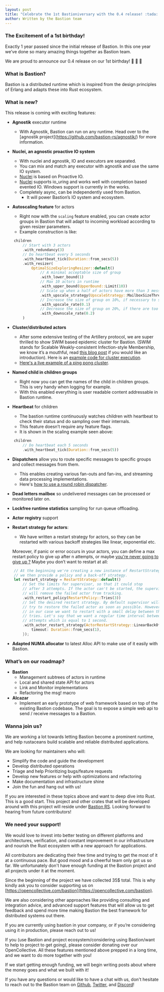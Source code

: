 ```yaml
---
layout: post
title: "Celebrate the 1st Bastioniversary with the 0.4 release! :tada: :confetti_ball: :rocket:"
author: Written by the Bastion team
---
```


### The Excitement of a 1st birthday!

Exactly 1 year passed since the initial release of Bastion. In this one year we’ve done so many amazing things together as Bastion team.

We are proud to announce our 0.4 release on our 1st birthday! :tada: :confetti_ball: :rocket:


### What is Bastion?

Bastion is a distributed runtime which is inspired from the design principles of Erlang and adapts these into Rust ecosystem. 


### What is new?

This release is coming with exciting features:

- **Agnostik** executor runtime
    - With Agnostik, Bastion can run on any runtime. Head over to the \[agnostik project\](https://github.com/bastion-rs/agnostik/) for more information.


- **Nuclei, an agnostic proactive IO system**
    - With nuclei and agnostik, IO and executors are separated.
    - You can mix and match any executor with agnostik and use the same IO system.
    - [Nuclei](https://github.com/vertexclique/nuclei) is based on Proactive IO.
    - [Nuclei](https://github.com/vertexclique/nuclei) supports io_uring and works well with completion based evented IO. Windows support is currently in the works.
    - Completely async, can be independently used from Bastion.
        - It will power Bastion’s IO system and ecosystem.


- **Autoscaling feature** for actors
    - Right now with the `scaling` feature enabled, you can create actor groups in Bastion that will adapt to incoming workload according to given resizer parameters.
    - Example construction is like:
```rust
    children
        // Start with 3 actors
        .with_redundancy(3)
        // Do heartbeat every 5 seconds
        .with_heartbeat_tick(Duration::from_secs(5))
        .with_resizer(
            OptimalSizeExploringResizer::default()
                // A minimal acceptable size of group
                .with_lower_bound(1)
                // Max 10 actors in runtime
                .with_upper_bound(UpperBound::Limit(10))
                // Scale up when a half of actors have more than 3 messages
                .with_upscale_strategy(UpscaleStrategy::MailboxSizeThreshold(3))
                // Increase the size of group on 10%, if necessary to scale up
                .with_upscale_rate(0.1)
                // Decrease the size of group on 20%, if there are too many idle actors
                .with_downscale_rate(0.2)
        )
```

- **Cluster/distributed actors**

    - After some extensive testing of the Artillery protocol, we are super thrilled to show SWIM based epidemic cluster for Bastion. 
    (SWIM stands for Scalable Weakly-consistent Infection-style Membership, we know it’s a mouthful, read [this blog post](https://asafdav2.github.io/2017/swim-protocol/) if you would like an introduction).
    Here is an [example code for cluster execution](https://github.com/bastion-rs/showcase/tree/master/bastion-cluster).
    - [Here's a live example of a ping pong cluster](https://twitter.com/vertexclique/status/1273945945126973440).

- **Named child in children groups**
    - Right now you can get the names of the child in children groups. This is very handy when logging for example.
    - With this enabled everything is user readable content addressable in Bastion runtime.

- **Heartbeat** for children
    - The bastion runtime continuously watches children with heartbeat to check their status and do sampling over their internals.
    - This feature doesn’t require any feature flags.
    - It is shown in the scaling example seen above:
```rust    
    children
        // Do heartbeat each 5 seconds
        .with_heartbeat_tick(Duration::from_secs(5))
```

- **Dispatchers** allow you to route specific messages to specific groups and collect messages from them. 
    - This enables creating various fan-outs and fan-ins, and streaming data processing implementations.
    - Here's [how to use a round robin dispatcher](https://github.com/bastion-rs/bastion/blob/master/src/bastion/examples/round_robin_dispatcher.rs#L4).

- **Dead letters mailbox** so undelivered messages can be processed or monitored later on.

- **Lockfree runtime statistics** sampling for run queue offloading. 

- **Actor registry** support

- **Restart strategy for actors**:
    - We have written a restart strategy for actors, so they can be restarted with various backoff strategies like linear, exponential etc.
    
    Moreover, if panic or error occurs in your actors, you can define a max restart policy to give up after n attempts, or maybe [you're never going to give up ?](https://url.pet/r9GGm) Maybe you don’t want to restart at all:
```rust
    // At the beginning we're creating a new instance of RestartStrategy
    // we then provide a policy and a back-off strategy.
    let restart_strategy = RestartStrategy::default()
        // Set the limits for supervisor, so that it could stop
        // after 3 attempts. If the actor can't be started, the supervisor
        // will remove the failed actor from tracking.
        .with_restart_policy(RestartPolicy::Tries(3))
        // Set the desired restart strategy. By default supervisor will
        // try to restore the failed actor as soon as possible. However,
        // in our case we want to restart with a small delay between the
        // tries. Let's say that we want a regular time interval between the
        // attempts which is equal to 1 second.
        .with_actor_restart_strategy(ActorRestartStrategy::LinearBackOff {
            timeout: Duration::from_secs(1),
        });
```

- **Adapted NUMA allocator** to latest Alloc API to make use of it easily with Bastion.


### What’s on our roadmap?
- **Bastion** 
    - Management subtrees of actors in runtime
    - Local and shared state API for actors
    - Link and Monitor implementations
    - Refactoring the msg! macro
- **Alcazar**
    - Implement an early prototype of web framework based on top of the existing Bastion codebase. The goal is to expose a simple web api to send / receive messages to a Bastion.


### Wanna join us?

We are working a lot towards letting Bastion become a prominent runtime, and help rustaceans build scalable and reliable distributed applications.

We are looking for maintainers who will:

- Simplify the code and guide the development
- Develop distributed operations
- Triage and help Prioritizing bugs/feature requests
- Develop new features or help with optimizations and refactoring
- Make documentation and infrastructure shine
- Join the fun and hang out with us!

If you are interested in these topics above and want to deep dive into Rust. This is a good start.
This project and other crates that will be developed around with this project will reside under [Bastion RS](https://github.com/bastion-rs/bastion).
Looking forward to hearing from future contributors!


### We need your support!

We would love to invest into better testing on different platforms and architectures, verification, and constant improvement in our infrastructure and nourish the Rust ecosystem with a new approach for applications.

All contributors are dedicating their free time and trying to get the most of it at a continuous pace. But good mood and a cheerful team only got us so far. We unfortunately don't have enough funding at the Bastion project and all projects under it at the moment. 

Since the beginning of the project we have collected 35$ total. This is why kindly ask you to consider supporting us on [https://opencollective.com/bastion](https://opencollective.com/bastion).

We are also considering other approaches like providing consulting and integration advice, and advanced support features that will allow us to get feedback and spend more time making Bastion the best framework for distributed systems out there. 

If you are currently using bastion in your company, or if you’re considering using it in production, please reach out to us!

If you (use Bastion and project ecosystem/considering using Bastion/want to help to project to get going), please consider donating over our OpenCollective. All these features mentioned above prepped in a long time, and we want to do more together with you!

If we start getting enough funding, we will begin writing posts about where the money goes and what we built with it!

If you have any questions or would like to have a chat with us, don't hesitate to reach out to the Bastion team on [Github](https://github.com/bastion-rs), [Twitter](https://twitter.com/bastion_rs), and [Discord](https://discord.gg/HvdUXX)!

